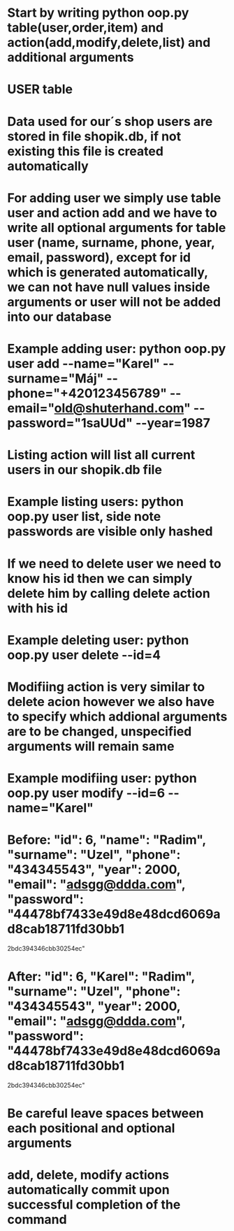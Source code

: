 # Start by writing python oop.py table(user,order,item) and action(add,modify,delete,list) and additional arguments
# USER table
# Data used for our´s shop users are stored in file shopik.db, if not existing this file is created automatically
# For adding user we simply use table user and action add and we have to write all optional arguments for table user (name, surname, phone, year, email, password), except for id which is generated automatically, we can not have null values inside arguments or user will not be added into our database
# Example adding user: python oop.py user add --name="Karel" --surname="Máj" --phone="+420123456789" --email="old@shuterhand.com" --password="1saUUd" --year=1987
# Listing action will list all current users in our shopik.db file
# Example listing users: python oop.py user list, side note passwords are visible only hashed
# If we need to delete user we need to know his id then we can simply delete him by calling delete action with his id
# Example deleting user: python oop.py user delete --id=4
# Modifiing action is very similar to delete acion however we also have to specify which addional arguments are to be changed, unspecified arguments will remain same
# Example modifiing user: python oop.py user modify --id=6 --name="Karel"
# Before: "id": 6, "name": "Radim", "surname": "Uzel", "phone": "434345543", "year": 2000, "email": "adsgg@ddda.com", "password": "44478bf7433e49d8e48dcd6069ad8cab18711fd30bb1
2bdc394346cbb30254ec"
# After: "id": 6, "Karel": "Radim", "surname": "Uzel", "phone": "434345543", "year": 2000, "email": "adsgg@ddda.com", "password": "44478bf7433e49d8e48dcd6069ad8cab18711fd30bb1
2bdc394346cbb30254ec"
# Be careful leave spaces between each positional and optional arguments
# add, delete, modify actions automatically commit upon successful completion of the command 

